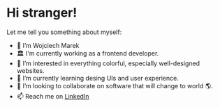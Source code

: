 # Hi stranger!
Let me tell you something about myself:
- 👋 I’m Wojciech Marek
- 🏛️ I'm currently working as a frontend developer.
- 👀 I’m interested in everything colorful, especially well-designed websites.
- 🌱 I’m currently learning desing UIs and user experience.
- 💞️ I’m looking to collaborate on software that will change to world 🌎.
- 📫 Reach me on [LinkedIn](https://www.linkedin.com/in/wojciech-marek/)

<!---
wojciechmarek/wojciechmarek is a ✨ special ✨ repository because its `README.md` (this file) appears on your GitHub profile.
You can click the Preview link to take a look at your changes.
--->
